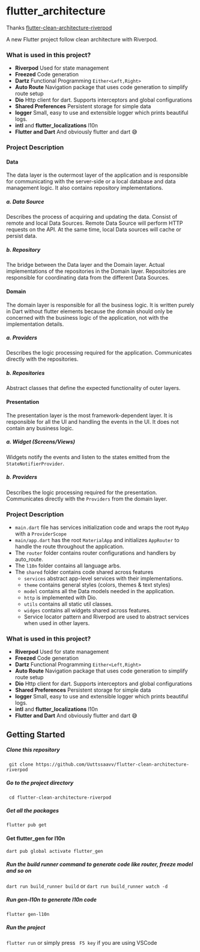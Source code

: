 # flutter_architecture

Thanks [flutter-clean-architecture-riverpod](https://github.com/Uuttssaavv/flutter-clean-architecture-riverpod)

A new Flutter project follow clean architecture with Riverpod.

### What is used in this project?

- **Riverpod**
  Used for state management
- **Freezed**
  Code generation
- **Dartz**
  Functional Programming `Either<Left,Right>`
- **Auto Route**
  Navigation package that uses code generation to simplify route setup
- **Dio**
  Http client for dart. Supports interceptors and global configurations
- **Shared Preferences**
  Persistent storage for simple data
- **logger**
  Small, easy to use and extensible logger which prints beautiful logs.
- **intl** and **flutter_localizations**
  l10n
- **Flutter and Dart**
  And obviously flutter and dart 😅

### Project Description

#### Data

The data layer is the outermost layer of the application and is responsible for communicating with the server-side or a local database and data management logic. It also contains repository implementations.

##### a. Data Source

Describes the process of acquiring and updating the data.
Consist of remote and local Data Sources. Remote Data Source will perform HTTP requests on the API. At the same time, local Data sources will cache or persist data.

##### b. Repository

The bridge between the Data layer and the Domain layer.
Actual implementations of the repositories in the Domain layer. Repositories are responsible for coordinating data from the different Data Sources.

#### Domain

The domain layer is responsible for all the business logic. It is written purely in Dart without flutter elements because the domain should only be concerned with the business logic of the application, not with the implementation details.

##### a. Providers

Describes the logic processing required for the application.
Communicates directly with the repositories.

##### b. Repositories

Abstract classes that define the expected functionality of outer layers.

#### Presentation

The presentation layer is the most framework-dependent layer. It is responsible for all the UI and handling the events in the UI. It does not contain any business logic.

##### a. Widget (Screens/Views)

Widgets notify the events and listen to the states emitted from the `StateNotifierProvider`.

##### b. Providers

Describes the logic processing required for the presentation.
Communicates directly with the `Providers` from the domain layer.

### Project Description

- `main.dart` file has services initialization code and wraps the root `MyApp` with a `ProviderScope`
- `main/app.dart` has the root `MaterialApp` and initializes `AppRouter` to handle the route throughout the application.
- The `router` folder contains router configurations and handlers by auto_route.
- The `l10n` folder contains all language arbs.
- The `shared` folder contains code shared across features
  - `services` abstract app-level services with their implementations.
  - `theme` contains general styles (colors, themes & text styles)
  - `model` contains all the Data models needed in the application.
  - `http` is implemented with Dio.
  - `utils` contains all static util classes.
  - `widges` contains all widgets shared across features.
  - Service locator pattern and Riverpod are used to abstract services when used in other layers.

### What is used in this project?

- **Riverpod**
  Used for state management
- **Freezed**
  Code generation
- **Dartz**
  Functional Programming `Either<Left,Right>`
- **Auto Route**
  Navigation package that uses code generation to simplify route setup
- **Dio**
  Http client for dart. Supports interceptors and global configurations
- **Shared Preferences**
  Persistent storage for simple data
- **logger**
  Small, easy to use and extensible logger which prints beautiful logs.
- **intl** and **flutter_localizations**
  l10n
- **Flutter and Dart**
  And obviously flutter and dart 😅


## Getting Started

##### Clone this repository

` git clone https://github.com/Uuttssaavv/flutter-clean-architecture-riverpod`

##### Go to the project directory

` cd flutter-clean-architecture-riverpod`

##### Get all the packages

`flutter pub get`

#### Get flutter_gen for l10n

`dart pub global activate flutter_gen`

##### Run the build runner command to generate code like router, freeze model and so on

`dart run build_runner build` or `dart run build_runner watch -d`

##### Run gen-l10n to generate l10n code
`flutter gen-l10n`

##### Run the project

`flutter run` or simply press ` F5 key` if you are using VSCode
